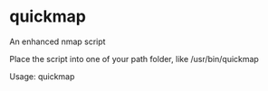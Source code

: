 # quickmap
An enhanced nmap script

Place the script into one of your path folder, like /usr/bin/quickmap

Usage: quickmap <IP address>
